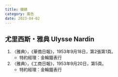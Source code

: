 ```yaml
---
title: 鐘錶
category: 廣告
date: 2023-04-02
---
```

<adsense></adsense>

## 尤里西斯・雅典 Ulysse Nardin
1. 〈雅典〉，《華僑日報》，1953年9月18日，第2張第1頁。
   - 特約經理：金輪鐘表行
2. 〈雅典〉，《工商日報》，1953年9月20日，第5頁。
   - 特約經理：金輪鐘表行
